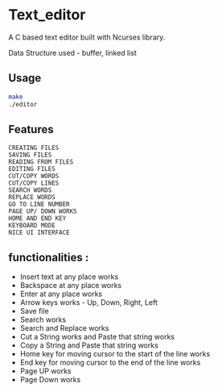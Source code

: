 # Text_editor

A C based text editor built with Ncurses library.

Data Structure used - buffer, linked list

## Usage



```bash
make 
./editor
```

## Features
    CREATING FILES
    SAVING FILES
    READING FROM FILES
    EDITING FILES
    CUT/COPY WORDS
    CUT/COPY LINES
    SEARCH WORDS
    REPLACE WORDS
    GO TO LINE NUMBER
    PAGE UP/ DOWN WORKS
    HOME AND END KEY
    KEYBOARD MODE
    NICE UI INTERFACE


## functionalities : 
 * Insert text at any place works
 * Backspace at any place works
 * Enter at any place works
 * Arrow keys works - Up, Down, Right, Left
 * Save file 
 * Search works
 * Search and Replace works
 * Cut a String works and Paste that string works
 * Copy a String and Paste that string works
 * Home key for moving cursor to the start of the line works
 * End key for moving cursor to the end of the line works
 * Page UP works
 * Page Down works 

